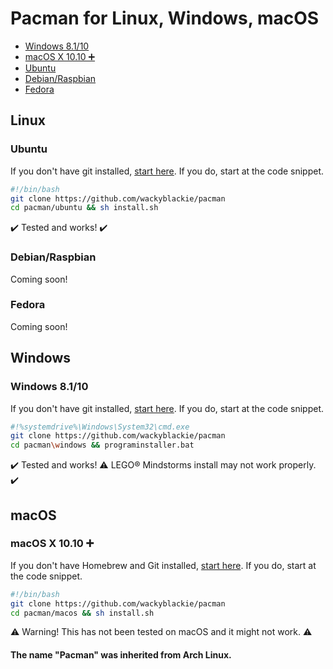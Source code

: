 # Pacman for Linux, Windows, macOS
- [Windows 8.1/10](#windows)
- [macOS X 10.10 ➕](#macos)
- [Ubuntu](#ubuntu)
- [Debian/Raspbian](#debianraspbian)
- [Fedora](#fedora)
## Linux
### Ubuntu
If you don't have git installed, 
[start here](https://github.com/wackyblackie/pacman/blob/master/ubuntu/README.md). If you do, start at the code snippet.
```bash
#!/bin/bash
git clone https://github.com/wackyblackie/pacman
cd pacman/ubuntu && sh install.sh
```
:heavy_check_mark: Tested and works! :heavy_check_mark:
### Debian/Raspbian
Coming soon!
### Fedora
Coming soon!
## Windows
### Windows 8.1/10
If you don't have git installed, 
[start here](https://github.com/wackyblackie/pacman/blob/master/windows/README.md). If you do, start at the code snippet.
```bash
#!%systemdrive%\Windows\System32\cmd.exe
git clone https://github.com/wackyblackie/pacman
cd pacman\windows && programinstaller.bat
```
:heavy_check_mark: Tested and works! :warning: LEGO:registered: Mindstorms install may not work properly. :heavy_check_mark:
## macOS
### macOS X 10.10 :heavy_plus_sign:
If you don't have Homebrew and Git installed, 
[start here](https://github.com/wackyblackie/pacman/blob/master/macos/README.md). If you do, start at the code snippet.
```bash
#!/bin/bash
git clone https://github.com/wackyblackie/pacman
cd pacman/macos && sh install.sh
```
:warning: Warning! This has not been tested on macOS and it might not work. :warning:
#### The name "Pacman" was inherited from Arch Linux.
